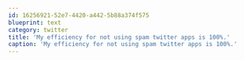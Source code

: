 ```yaml
---
id: 16256921-52e7-4420-a442-5b88a374f575
blueprint: text
category: twitter
title: 'My efficiency for not using spam twitter apps is 100%.'
caption: 'My efficiency for not using spam twitter apps is 100%.'
---
```

